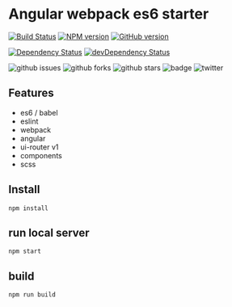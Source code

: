 Angular webpack es6 starter
=============================

[![Build Status](https://travis-ci.org/KarlDoyle/angular-es6-webpack-starter.svg?branch=master)](https://travis-ci.org/KarlDoyle/angular-es6-webpack-starter)
[![NPM version](https://badge.fury.io/js/badge-list.svg)](http://badge.fury.io/js/badge-list)
[![GitHub version](https://badge.fury.io/gh/KarlDoyle%2Fangular-es6-webpack-starter.svg)](http://badge.fury.io/gh/KarlDoyle%2Fangular-es6-webpack-starter)

[![Dependency Status](https://david-dm.org/KarlDoyle/angular-es6-webpack-starter.svg)](https://david-dm.org/KarlDoyle/angular-es6-webpack-starter)
[![devDependency Status](https://david-dm.org/KarlDoyle/angular-es6-webpack-starter/dev-status.svg)](https://david-dm.org/KarlDoyle/angular-es6-webpack-starter#info=devDependencies)

![github issues](https://img.shields.io/github/issues/KarlDoyle/angular-es6-webpack-starter.svg)
![github forks](https://img.shields.io/github/forks/KarlDoyle/angular-es6-webpack-starter.svg)
![github stars](https://img.shields.io/github/stars/KarlDoyle/angular-es6-webpack-starter.svg)
![badge](https://img.shields.io/badge/license-MIT-blue.svg)
![twitter](https://img.shields.io/twitter/url/https/github.com/KarlDoyle/angular-es6-webpack-starter.svg?style=social)



## Features

 - es6 / babel
 - eslint
 - webpack
 - angular
 - ui-router v1
 - components
 - scss


## Install

`npm install`

## run local server

`npm start`

## build

`npm run build`